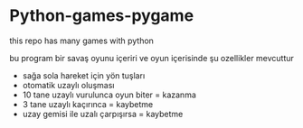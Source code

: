 # Python-games-pygame
this repo has many games with python

bu program bir savaş oyunu içeriri ve oyun içerisinde şu ozellikler mevcuttur
- sağa sola hareket için yön tuşları
- otomatik uzaylı oluşması
- 10 tane uzaylı vurulunca oyun biter  = kazanma
- 3 tane uzaylı kaçırınca = kaybetme
- uzay gemisi ile uzalı çarpışırsa = kaybetme
